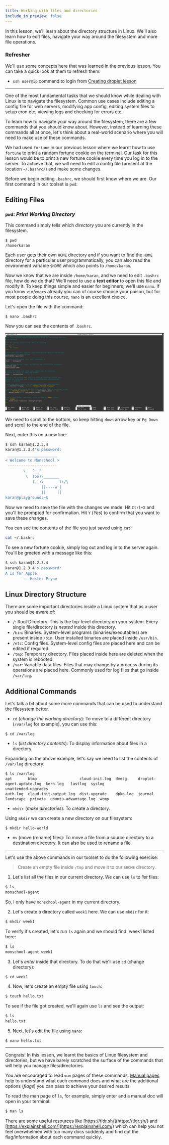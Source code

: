 ```yaml
---
title: Working with files and directories
include_in_preview: false
---
```


In this lesson, we'll learn about the directory structure in Linux. We'll also learn how to edit files, navigate your way around the filesystem and more file operations.

### Refresher

We'll use some concepts here that was learned in the previous lesson. You can take a quick look at them to refresh them:

- `ssh user@ip` command to login from [Creating droplet lesson](./creating-droplet.md)

---

One of the most fundamental tasks that we should know while dealing with Linux is to navigate the filesystem. Common use cases include editing a config file for web servers, modifying app config, editing system files to setup cron etc, viewing logs and checking for errors etc.

To learn how to navigate your way around the filesystem, there are a few commands that you should know about. However, instead of learning these commands all at once, let's think about a real-world scenario where you will need to make use of these commands.

We had used `fortune` in our previous lesson where we learnt how to use `fortune` to print a random fortune cookie on the terminal. Our task for this lesson would be to print a new fortune cookie every time you log in to the server. To achieve that, we will need to edit a config file (present at the location `~/.bashrc/`) and make some changes.

Before we begin editing `.bashrc`, we should first know where we are. Our first command in our toolset is `pwd`:

## Editing Files

### `pwd`: _Print Working Directory_

This command simply tells which _directory_ you are currently in the filesystem.

```
$ pwd
/home/karan
```

Each user gets their own `HOME` directory and if you want to find the `HOME` directory for a particular user programmatically, you can also read the environment variable `$HOME` which also points to `/home/karan`.

Now we know that we are inside `/home/karan`, and we need to edit `.bashrc` file, how do we do that? We'll need to use a **text editor** to open this file and modify it.
To keep things simple and easier for beginners, we'll use `nano`. If you know `vim`/`emacs` already you can of course choose your poison, but for most people doing this course, `nano` is an excellent choice.

Let's open the file with the command:

```
$ nano .bashrc
```

Now you can see the contents of `.bashrc`.

![img](./img/nano_bashrc.png)

We need to scroll to the bottom, so keep hitting `down` arrow key or `Pg Down` and scroll to the end of the file.

Next, enter this on a new line:

```bash
$ ssh karan@1.2.3.4
karan@1.2.3.4's password: 
 ______________________
< Welcome to Monschool >
 ----------------------
        \   ^__^
         \  (oo)\_______
            (__)\       )\/\
                ||----w |
                ||     ||
karan@playground:~$
```

Now we need to save the file with the changes we made. Hit `Ctrl+X` and you'll be prompted for confirmation. Hit `Y` (_Yes_) to confirm that you want to save these changes.

You can see the contents of the file you just saved using `cat`:

```bash
cat ~/.bashrc
```

To see a new fortune cookie, simply log out and log in to the server again. You'll be greeted with a message like this:

```bash
$ ssh karan@1.2.3.4
karan@1.2.3.4's password:
A is for Apple.
        -- Hester Pryne
```

## Linux Directory Structure

There are some important directories inside a Linux system that as a user you should be aware of:

- `/`: Root Directory. This is the top-level directory on your system. Every single file/directory is _nested_ inside this directory.
- `/bin`: Binaries. System-level programs (binaries/executables) are present inside `/bin`. User installed binaries are placed inside `/usr/bin`.
- `/etc`: Config files. System-level config files are placed here and can be edited if required.
- `/tmp`: Temporary directory. Files placed inside here are deleted when the system is rebooted.
- `/var`: Variable data files. Files that may change by a process during its operations are placed here. Commonly used for log files that go inside `/var/log`.

## Additional Commands

Let's talk a bit about some more commands that can be used to understand the filesystem better.

- `cd` (_change the working directory_): To move to a different directory (`/var/log` for example), you can use this:

```
$ cd /var/log
```

- `ls` (_list directory contents_): To display information about files in a directory.

Expanding on the above example, let's say we need to list the contents of `/var/log` directory:

```
$ ls /var/log
apt       btmp                   cloud-init.log  dmesg     droplet-agent.update.log  kern.log   lastlog  syslog                unattended-upgrades
auth.log  cloud-init-output.log  dist-upgrade    dpkg.log  journal                   landscape  private  ubuntu-advantage.log  wtmp
```

- `mkdir` (_make directories_): To create a directory.

Using `mkdir` we can create a new directory on our filesystem:

```
$ mkdir hello-world
```

- `mv` (move (rename) files): To move a file from a source directory to a destination directory. It can also be used to rename a file.

---

Let's use the above commands in our toolset to do the following exercise:

> Create an empty file inside `/tmp` and move it to our `$HOME` directory.

1. Let's list all the files in our current directory. We can use `ls` to _list_ files:

```bash
$ ls
monschool-agent
```

So, I only have `monschool-agent` in my current directory.

2. Let's create a directory called `week1` here. We can use `mkdir` for it:

```bash
$ mkdir week1
```

To verify it's created, let's run `ls` again and we should find `week1 listed here:

```bash
$ ls
monschool-agent week1
```

3. Let's _enter_ inside that directory. To do that we'll use `cd` (change directory):

```bash
$ cd week1
```

4. Now, let's create an empty file using `touch`:

```bash
$ touch hello.txt
```

To see if the file got created, we'll again use `ls` and see the output:

```bash
$ ls
hello.txt
```

5. Next, let's edit the file using `nano`:

```
$ nano hello.txt
```

---

Congrats! In this lesson, we learnt the basics of Linux filesystem and directories, but we have barely scratched the surface of the commands that will help you manage files/directories.

You are encouraged to read `man` pages of these commands. [Manual pages](https://man7.org/linux/man-pages/) help to understand what each command does and what are the additional options (_flags_) you can pass to achieve your desired results.

To read the man page of `ls`, for example, simply enter and a manual doc will open in your terminal:

```bash
$ man ls
```

There are some useful resources like [https://tldr.sh/](https://tldr.sh/) and [https://explainshell.com/](https://explainshell.com/) which can help you not feel overwhelmed with too many docs suddenly and find out the flag/information about each command quickly.
